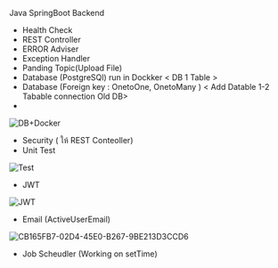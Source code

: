 Java SpringBoot Backend

- Health Check
- REST Controller
- ERROR  Adviser
- Exception Handler
- Panding Topic(Upload File)
- Database (PostgreSQl) run in Dockker < DB 1 Table >
- Database (Foreign key : OnetoOne, OnetoMany ) < Add Datable 1-2 Tabable connection Old DB>
- 
![DB+Docker](https://user-images.githubusercontent.com/106970646/184547072-e5848ae6-2460-4b93-b397-4d83e1ac1cf1.png)

- Security ( ให้ REST Conteoller)
- Unit Test

![Test](https://user-images.githubusercontent.com/106970646/184547104-a2a34c14-d6ef-42e0-8439-b1bee9e5aeb8.png)

- JWT 

![JWT](https://user-images.githubusercontent.com/106970646/184547126-a235ab92-b2b8-4546-8969-160d345b30f3.jpg)

- Email (ActiveUserEmail)

![CB165FB7-02D4-45E0-B267-9BE213D3CCD6](https://user-images.githubusercontent.com/106970646/184545855-8a9faf94-1fb0-4f83-9bc4-08ebc9cb7aa5.jpg)

- Job Scheudler (Working on setTime)

